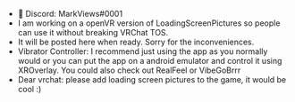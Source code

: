 * 📝 Discord: MarkViews#0001
* I am working on a openVR version of LoadingScreenPictures so people can use it without breaking VRChat TOS.
* It will be posted here when ready. Sorry for the inconveniences.
* Vibrator Controller: I recommend just using the app as you normally would or you can put the app on a android emulator and control it using XROverlay. You could also check out RealFeel or VibeGoBrrr
* Dear vrchat: please add loading screen pictures to the game, it would be cool :)

